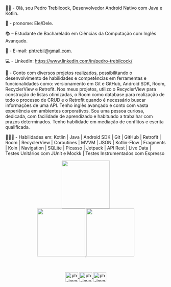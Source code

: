 <div>
 
🤙🏻 - Olá, sou Pedro Trebilcock, Desenvolvedor Android Nativo com Java e Kotlin.

👦 - pronome: Ele/Dele.

📚 – Estudante de Bacharelado em Ciências da Computação com Inglês Avançado.

💌 - E-mail: phtrebil@gmail.com.

💻 - LinkedIn: https://www.linkedin.com/in/pedro-trebilcock/ 

🚀 - Conto com diversos projetos realizados, possibilitando o desenvolvimento de habilidades e competências em ferramentas e funcionalidades como: versionamento em Git e GitHub, Android SDK, Room, RecyclerView e Retrofit. Nos meus projetos, utilizo o RecyclerView para construção de listas otimizadas, o Room como database para realização de todo o processo de CRUD e o Retrofit quando é necessário buscar informações de uma API. Tenho inglês avançado e conto com vasta experiência em ambientes corporativos. Sou uma pessoa curiosa, dedicada, com facilidade de aprendizado e habituado a trabalhar com prazos determinados. Tenho habilidade em mediação de conflitos e escrita qualificada.

👨🏻‍💻 - Habilidades em: Kotlin | Java | Android SDK | Git | GitHub | Retrofit | Room | RecyclerView | Coroutines | MVVM | JSON | Kotlin-Flow | Fragments | Koin | Navigation | SQLite | Picasso | Jetpack | API Rest | Live Data | Testes Unitários com JUnit e Mockk | Testes Instrumentados com Espresso

</div>

<div align="center"><img height="150em" src="https://streak-stats.demolab.com/?user=phtrebil"</div>
 
 
 

<div align="center">
  <a href="https://github.com/phtrebil">
  <img height="150em"  src="https://github-readme-stats.vercel.app/api?username=phtrebil&show_icons=true&theme=light&include_all_commits=true&count_private=true"/>
  <img height="150em" src="https://github-readme-stats.vercel.app/api/top-langs/?username=phtrebil&layout=compact&langs_count=7&theme=light"/>  
</div>

##

<div align="center" style="display: inline_block"><br>
  <img align="center" alt="ph-java" height="30" width="40" src="https://cdn.jsdelivr.net/gh/devicons/devicon/icons/android/android-original.svg"">
  <img align="center" alt="ph-java" height="30" width="40" src="https://cdn.jsdelivr.net/gh/devicons/devicon/icons/java/java-original.svg">
  <img align="center" alt="ph-java" height="30" width="40" src="https://cdn.jsdelivr.net/gh/devicons/devicon/icons/kotlin/kotlin-original.svg"">

  
</div>



